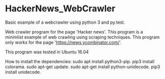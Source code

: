 # HackerNews_WebCrawler
Basic example of a webcrawler using python 3 and py.test.

Web crawler program for the page 'Hacker news'.
This program is a minimlist example of web crawling using scraping techniques.
This program only works for the page 'https://news.ycombinator.com/'.

This program was tested in Ubuntu 16.04

How to install the dependencies:
sudo apt install python3-pip.
pip3 install colorama.
sudo apt-get update.
sudo apt-get install python-unidecode.
pip3 install unidecode.
